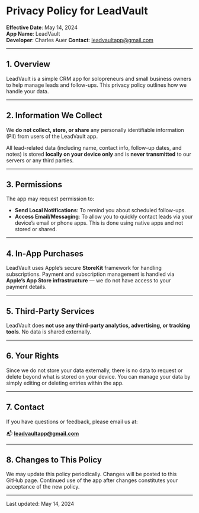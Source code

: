# Privacy Policy for LeadVault

**Effective Date**: May 14, 2024  
**App Name**: LeadVault  
**Developer**: Charles Auer
**Contact**: leadvaultapp@gmail.com

---

## 1. Overview

LeadVault is a simple CRM app for solopreneurs and small business owners to help manage leads and follow-ups. This privacy policy outlines how we handle your data.

---

## 2. Information We Collect

We **do not collect, store, or share** any personally identifiable information (PII) from users of the LeadVault app.

All lead-related data (including name, contact info, follow-up dates, and notes) is stored **locally on your device only** and is **never transmitted** to our servers or any third parties.

---

## 3. Permissions

The app may request permission to:

- **Send Local Notifications**: To remind you about scheduled follow-ups.
- **Access Email/Messaging**: To allow you to quickly contact leads via your device’s email or phone apps. This is done using native apps and not stored or shared.

---

## 4. In-App Purchases

LeadVault uses Apple’s secure **StoreKit** framework for handling subscriptions. Payment and subscription management is handled via **Apple’s App Store infrastructure** — we do not have access to your payment details.

---

## 5. Third-Party Services

LeadVault does **not use any third-party analytics, advertising, or tracking tools**. No data is shared externally.

---

## 6. Your Rights

Since we do not store your data externally, there is no data to request or delete beyond what is stored on your device. You can manage your data by simply editing or deleting entries within the app.

---

## 7. Contact

If you have questions or feedback, please email us at:

📬 **leadvaultapp@gmail.com**

---

## 8. Changes to This Policy

We may update this policy periodically. Changes will be posted to this GitHub page. Continued use of the app after changes constitutes your acceptance of the new policy.

---

Last updated: May 14, 2024
